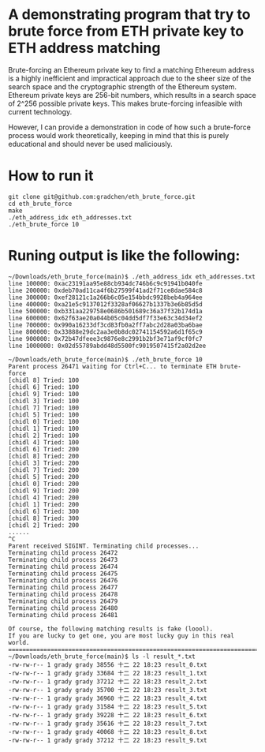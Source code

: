 # A demonstrating program that try to brute force from ETH private key to ETH address matching

Brute-forcing an Ethereum private key to find a matching Ethereum address is a highly inefficient and impractical approach due to the sheer size of the search space and the cryptographic strength of the Ethereum system. Ethereum private keys are 256-bit numbers, which results in a search space of 2^256 possible private keys. This makes brute-forcing infeasible with current technology.

However, I can provide a demonstration in code of how such a brute-force process would work theoretically, keeping in mind that this is purely educational and should never be used maliciously.

# How to run it

```
git clone git@github.com:gradchen/eth_brute_force.git
cd eth_brute_force
make
./eth_address_idx eth_addresses.txt
./eth_brute_force 10
```


# Runing output is like the following:
```
~/Downloads/eth_brute_force(main)$ ./eth_address_idx eth_addresses.txt
line 100000: 0xac23191aa95e88cb934dc746b6c9c91941b040fe
line 200000: 0xdeb70ad11ca4f6b27599f41ad2f71ce8dae584c8
line 300000: 0xef28121c1a266b6c05e154bbdc9928beb4a964ee
line 400000: 0xa21e5c9137012f3328af06627b1337b3e6b85d5d
line 500000: 0xb331aa229758e0686b501689c36a37f32b174d1a
line 600000: 0x62f63ae20a044b05c04dd5df7f33e63c34d34ef2
line 700000: 0x990a16233df3cd83fb0a2ff7abc2d28a03ba6bae
line 800000: 0x33888e29dc2aa3e0b8dc02741154592a6d1f65c9
line 900000: 0x72b47dfeee3c9876e8c2991b2bf3e71af9cf0fc7
line 1000000: 0x02d55789abdd48d5500fc9019507415f2a02d2ee

~/Downloads/eth_brute_force(main)$ ./eth_brute_force 10
Parent process 26471 waiting for Ctrl+C... to terminate ETH brute-force
[chidl 8] Tried: 100
[chidl 6] Tried: 100
[chidl 9] Tried: 100
[chidl 3] Tried: 100
[chidl 7] Tried: 100
[chidl 5] Tried: 100
[chidl 0] Tried: 100
[chidl 1] Tried: 100
[chidl 2] Tried: 100
[chidl 4] Tried: 100
[chidl 6] Tried: 200
[chidl 8] Tried: 200
[chidl 3] Tried: 200
[chidl 7] Tried: 200
[chidl 5] Tried: 200
[chidl 0] Tried: 200
[chidl 9] Tried: 200
[chidl 4] Tried: 200
[chidl 1] Tried: 200
[chidl 6] Tried: 300
[chidl 8] Tried: 300
[chidl 2] Tried: 200
......
^C
Parent received SIGINT. Terminating child processes...
Terminating child process 26472
Terminating child process 26473
Terminating child process 26474
Terminating child process 26475
Terminating child process 26476
Terminating child process 26477
Terminating child process 26478
Terminating child process 26479
Terminating child process 26480
Terminating child process 26481

Of course, the following matching results is fake (loool).
If you are lucky to get one, you are most lucky guy in this real world.
=======================================================================
~/Downloads/eth_brute_force(main)$ ls -l result_*.txt
-rw-rw-r-- 1 grady grady 38556 十二 22 18:23 result_0.txt
-rw-rw-r-- 1 grady grady 33684 十二 22 18:23 result_1.txt
-rw-rw-r-- 1 grady grady 37212 十二 22 18:23 result_2.txt
-rw-rw-r-- 1 grady grady 35700 十二 22 18:23 result_3.txt
-rw-rw-r-- 1 grady grady 36960 十二 22 18:23 result_4.txt
-rw-rw-r-- 1 grady grady 31584 十二 22 18:23 result_5.txt
-rw-rw-r-- 1 grady grady 39228 十二 22 18:23 result_6.txt
-rw-rw-r-- 1 grady grady 35616 十二 22 18:23 result_7.txt
-rw-rw-r-- 1 grady grady 40068 十二 22 18:23 result_8.txt
-rw-rw-r-- 1 grady grady 37212 十二 22 18:23 result_9.txt
```
